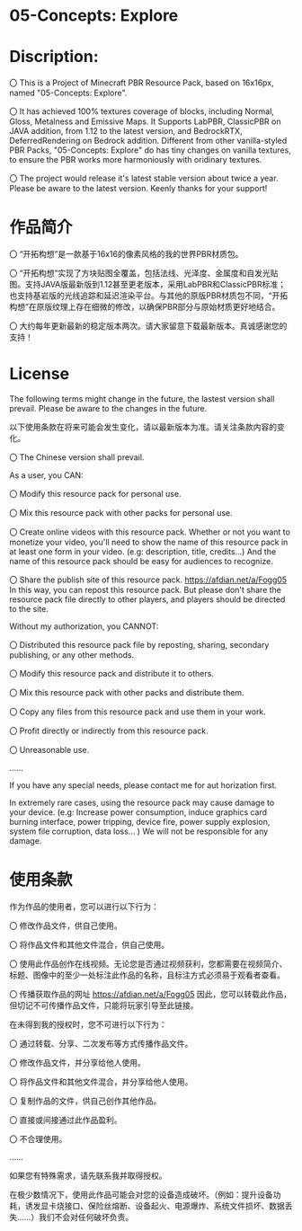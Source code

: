 




# 05-Concepts: Explore

# Discription:





〇 This is a Project of Minecraft PBR Resource Pack, based on 16x16px, named "05-Concepts: Explore".

〇 It has achieved 100% textures coverage of blocks, including Normal, Gloss, Metalness and Emissive Maps. It Supports LabPBR, ClassicPBR on JAVA addition, from 1.12 to the latest version, and BedrockRTX, DeferredRendering on Bedrock addition. Different from other vanilla-styled PBR Packs, "05-Concepts: Explore" do has tiny changes on vanilla textures, to ensure the PBR works more harmoniously with oridinary textures.

〇 The project would release it's latest stable version about twice a year. Please be aware to the latest version. Keenly thanks for your support!

# 作品简介

〇 “开拓构想”是一款基于16x16的像素风格的我的世界PBR材质包。

〇 “开拓构想”实现了方块贴图全覆盖，包括法线、光泽度、金属度和自发光贴图。支持JAVA版最新版到1.12甚至更老版本，采用LabPBR和ClassicPBR标准；也支持基岩版的光线追踪和延迟渲染平台。与其他的原版PBR材质包不同，“开拓构想”在原版纹理上存在细微的修改，以确保PBR部分与原始材质更好地结合。

〇 大约每年更新最新的稳定版本两次。请大家留意下载最新版本。真诚感谢您的支持！





# License

The following terms might change in the future, the lastest version shall prevail. Please be aware to the changes in the future.

以下使用条款在将来可能会发生变化，请以最新版本为准。请关注条款内容的变化。

〇 The Chinese version shall prevail.

As a user, you CAN:

〇 Modify this resource pack for personal use.
  
〇 Mix this resource pack with other packs for personal use.
  
〇 Create online videos with this resource pack. Whether or not you want to monetize your video, you'll need to show the name of this resource pack in at least one form in your video. (e.g: description, title, credits...) And the name of this resource pack should be easy for audiences to recognize.
  
〇 Share the publish site of this resource pack. https://afdian.net/a/Fogg05 In this way, you can repost this resource pack. But please don't share the resource pack file directly to other players, and players should be directed to the site.

Without my authorization, you CANNOT:

〇 Distributed this resource pack file by reposting, sharing, secondary publishing, or any other methods.

〇 Modify this resource pack and distribute it to others.

〇 Mix this resource pack with other packs and distribute them.

〇 Copy any files from this resource pack and use them in your work.

〇 Profit directly or indirectly from this resource pack.

〇 Unreasonable use.

......

If you have any special needs, please contact me for aut horization first.

In extremely rare cases, using the resource pack may cause damage to your device. (e.g: Increase power consumption, induce graphics card burning interface, power tripping, device fire, power supply explosion, system file corruption, data loss... ) We will not be responsible for any damage.

# 使用条款

作为作品的使用者，您可以进行以下行为：

〇 修改作品文件，供自己使用。

〇 将作品文件和其他文件混合，供自己使用。

〇 使用此作品创作在线视频。无论您是否通过视频获利，您都需要在视频简介、标题、图像中的至少一处标注此作品的名称，且标注方式必须易于观看者查看。

〇 传播获取作品的网址 https://afdian.net/a/Fogg05 因此，您可以转载此作品，但切记不可传播作品文件，只能将玩家引导至此链接。

在未得到我的授权时，您不可进行以下行为：

〇 通过转载、分享、二次发布等方式传播作品文件。

〇 修改作品文件，并分享给他人使用。

〇 将作品文件和其他文件混合，并分享给他人使用。

〇 复制作品的文件，供自己创作其他作品。

〇 直接或间接通过此作品盈利。

〇 不合理使用。

……

如果您有特殊需求，请先联系我并取得授权。

在极少数情况下，使用此作品可能会对您的设备造成破坏。（例如：提升设备功耗，诱发显卡烧接口、保险丝熔断、设备起火、电源爆炸、系统文件损坏、数据丢失……）我们不会对任何破坏负责。




